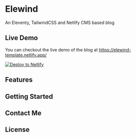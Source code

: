 # Elewind

An Eleventy, TailwindCSS and Netlify CMS based blog

## Live Demo

You can checkout the live demo of the blog at https://elewind-template.netlify.app/

[![Deploy to Netlify](https://www.netlify.com/img/deploy/button.svg)](https://app.netlify.com/start/deploy?repository=https://github.com/ekansh005/elewind)

## Features

## Getting Started

## Contact Me

## License
